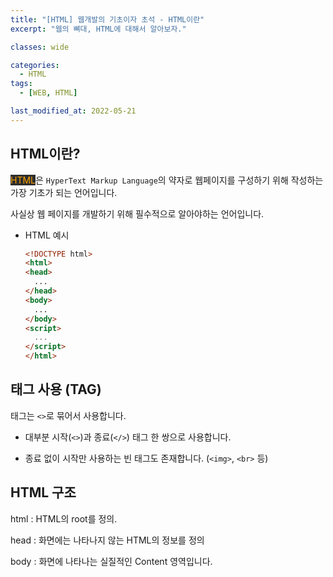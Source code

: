 ```yaml
---
title: "[HTML] 웹개발의 기초이자 초석 - HTML이란"
excerpt: "웹의 뼈대, HTML에 대해서 알아보자."

classes: wide

categories:
  - HTML
tags:
  - [WEB, HTML]

last_modified_at: 2022-05-21
---
```


## HTML이란?

<mark style="background-color: #2e2e2e; color: orange;">HTML</mark>은 `HyperText Markup Language`의 약자로 웹페이지를 구성하기 위해 작성하는 가장 기초가 되는 언어입니다.

사실상 웹 페이지를 개발하기 위해 필수적으로 알아야하는 언어입니다.

* HTML 예시
  ```html
  <!DOCTYPE html>
  <html>
  <head>
    ...
  </head>
  <body>
    ...
  </body>
  <script>
    ...
  </script>
  </html>
  ```

## 태그 사용 (TAG)

태그는 `<>`로 묶어서 사용합니다.

* 대부분 시작(`<>`)과 종료(`</>`) 태그 한 쌍으로 사용합니다.

* 종료 없이 시작만 사용하는 빈 태그도 존재합니다. (`<img>`, `<br>` 등)


## HTML 구조

html : HTML의 root를 정의.

head : 화면에는 나타나지 않는 HTML의 정보를 정의

body : 화면에 나타나는 실질적인 Content 영역입니다.
